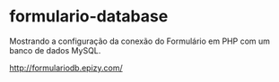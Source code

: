 # formulario-database

Mostrando a configuração da conexão do Formulário em PHP com um banco de dados MySQL.


http://formulariodb.epizy.com/
